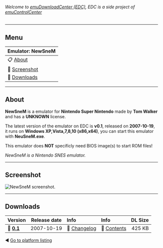 ###### Welcome to [emuDownloadCenter (EDC)](https://github.com/PhoenixInteractiveNL/emuDownloadCenter/wiki/), EDC is a side project of [emuControlCenter](https://github.com/PhoenixInteractiveNL/emuControlCenter/wiki/)
***
## Menu
| **Emulator: NewSneM** |
|:---------|
| :clipboard: [About](#about) |
| :sunrise: [Screenshot](#screenshot) |
| :floppy_disk: [Downloads](#downloads) |
***
## About
**NewSneM** is a emulator for **Nintendo Super Nintendo** made by **Tom Walker** and has a **UNKNOWN** license.

The latest version of the emulator on EDC is **v0.1**, released on **2007-10-19**, it runs on **Windows XP,Vista,7,8,10 (x86,x64)**, you can start this emulator with **NeuSneM.exe**.

This emulator does **NOT** specificly need BIOS image(s) to start ROM files!

_NewSneM is a Nintendo SNES emulator._
***
## Screenshot
![](https://raw.githubusercontent.com/PhoenixInteractiveNL/emuDownloadCenter/master/hooks/neusnem/screen.jpg "NewSneM screenshot.")
***
## Downloads
| Version  | Release date  | Info       | Info       | DL Size    |
|:---------|:-------------:|:-----------|:-----------|-----------:|
| :floppy_disk: [**0.1**](https://github.com/PhoenixInteractiveNL/edc-repo0005/raw/master/neusnem/0.1.7z) | 2007-10-19 | :page_facing_up: [Changelog](https://github.com/PhoenixInteractiveNL/edc-repo0005/blob/master/neusnem/0.1_changelog.txt) | :mag_right: [Contents](https://github.com/PhoenixInteractiveNL/edc-repo0005/blob/master/neusnem/0.1_contents.txt) | 425 KB |

:arrow_backward: [Go to platform listing](https://github.com/PhoenixInteractiveNL/emuDownloadCenter/wiki/EDC-Platform-List)
